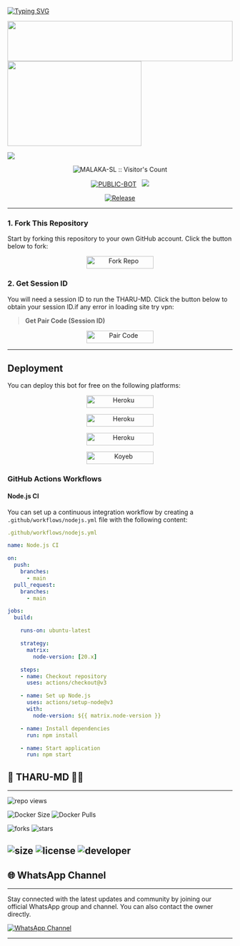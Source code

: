 <a href="https://github.com/nimesha206/THARU-MD-v1"><img src="https://readme-typing-svg.demolab.com?font=Black+Ops+One&size=100&pause=1000&color=0013FF&center=true&width=1000&height=200&lines=THARU-MD-V1.0" alt="Typing SVG" /></a>
  </p>
  
<img src="https://files.catbox.moe/rnjlel.jpg" height="90" width="100%">
</h3>

<img src="https://files.catbox.moe/rnjlel.jpg" width="300" height="190">
</div>

<a><img src='https://files.catbox.moe/rnjlel.jpg'/></a><a>

<p align="center"><img src="https://profile-counter.glitch.me/{THARU-MD-V1}/count.svg" alt="MALAKA-SL :: Visitor's Count" old_src="https://profile-counter.glitch.me/{THARU-SL}/count.svg" /></p>


<p align="center">
<a href="https://github.com/nimesha206/THARU-MD-v1"><img title="PUBLIC-BOT" src="https://img.shields.io/static/v1?label=Language&message=English&style=square&color=darkpink"></a> &nbsp;
  <img src="https://komarev.com/ghpvc/?username=THARU-SL&label=VIEWS&style=square&color=blue" />
</p>
</p> 

<p align="center">
  <a href="https://github.com/nimesha206/THARU-MD-v1"><img title="Release" src="https://img.shields.io/badge/Release-beta%20v1.0-cyan.svg?style=for-the-badge&logo=appveyor" /></a>
</p>

***

### 1. Fork This Repository

Start by forking this repository to your own GitHub account. Click the button below to fork:

<p align="center">
<a href='https://github.com/Nimeshamadhushan/THARU-MD-v1/fork' target="_blank"><img alt='Fork Repo' src='https://img.shields.io/badge/-Fork Repo-grey?style=for-the-badge&logo=github&logoColor=white'/< width=150 height=28/p></a>

### 2. Get Session ID 

You will need a session ID to run the THARU-MD. Click the button below to obtain your session ID.if any error in loading site try vpn:

> **Get Pair Code (Session ID)**

<p align="center">
<a href='https://malaka-ml-8e4ef85c5d8d.herokuapp.com/' target="_blank"><img alt='Pair Code' src='https://img.shields.io/badge/-Pair Code-darkgreen?style=for-the-badge&logo=Whatsapp&logoColor=white'/< width=150 height=28/p></a>


---

## Deployment

You can deploy this bot for free on the following platforms:
     
<p align="center">
<a href='https://railway.app/new' target="_blank"><img alt='Heroku' src='https://img.shields.io/badge/-railway deploy-blue?style=for-the-badge&logo=railway&logoColor=white'/< width=150 height=28/p></a>

<p align="center">
<a href='https://dashboard.heroku.com/new?template=https://github.com/MALAKA-SL/MALAKA-MD-V1' target="_blank"><img alt='Heroku' src='https://img.shields.io/badge/-heroku ‎ deploy-blue?style=for-the-badge&logo=heroku&logoColor=white'/< width=150 height=28/p></a>

<p align="center">
<a href='https://dashboard.render.com/web/new' target="_blank"><img alt='Heroku' src='https://img.shields.io/badge/-Render deploy-blue?style=for-the-badge&logo=render&logoColor=white'/< width=150 height=28/p></a>

<p align="center">
<a href="http://koyeb.com" >
<img alt='Koyeb' src='https://img.shields.io/badge/-koyeb deploy-blue?style=for-the-badge&logo=koyeb&logoColor=white'/< width=150 height=28/p></a>

### GitHub Actions Workflows

#### Node.js CI

You can set up a continuous integration workflow by creating a ```.github/workflows/nodejs.yml``` file with the following content:

```yaml
.github/workflows/nodejs.yml
```

```yaml
name: Node.js CI

on:
  push:
    branches:
      - main
  pull_request:
    branches:
      - main

jobs:
  build:

    runs-on: ubuntu-latest

    strategy:
      matrix:
        node-version: [20.x]

    steps:
    - name: Checkout repository
      uses: actions/checkout@v3

    - name: Set up Node.js
      uses: actions/setup-node@v3
      with:
        node-version: ${{ matrix.node-version }}

    - name: Install dependencies
      run: npm install

    - name: Start application
      run: npm start
```

## 🔗 THARU-MD 👩‍💻

---

 ![repo views](https://hits.seeyoufarm.com/api/count/incr/badge.svg?url=https%3A%2F%2Fgithub.com%2FMALAKA-SL%2FMALAKA-MD-V1-md&count_bg=%2379C83D&title_bg=%23555555&icon=gitpod.svg&icon_color=%23E7E7E7&title=Views&edge_flat=false)

![Docker Size](https://img.shields.io/docker/image-size/MALAKA-SL/MALAKA-MD-V1?style=flat&logo=docker&label=Docker+Size)
![Docker Pulls](https://img.shields.io/docker/pulls/MALAKA-SL/MALAKA-MD-V1?style=flat&logo=docker&label=Docker+Pulls)

![forks](https://img.shields.io/github/forks/MALAKA-SL/MALAKA-MD-V1?label=Forks&style=social)
![stars](https://img.shields.io/github/stars/MALAKA-SL/MALAKA-MD-V1?style=social)

![size](https://img.shields.io/github/repo-size/MALAKA-SL/MALAKA-MD-V1?color=purple&label=Repo%20Size&style=plastic)
![license](https://img.shields.io/github/license/MALAKA-SL/MALAKA-MD-V1?color=purple&label=License&style=plastic)
![developer](https://img.shields.io/static/v1?label=Author&message=MALAKA%20MD&color=purple&style=plastic)
----

## 🌐 WhatsApp Channel 

---

Stay connected with the latest updates and community by joining our official WhatsApp group and channel. You can also contact the owner directly.

[![WhatsApp Channel](https://img.shields.io/badge/Join-WhatsApp%20Channel-25D366?style=for-the-badge&logo=whatsapp)](https://whatsapp.com/channel/0029VayxHHO5vKAE7nY41a1I)

--- 
